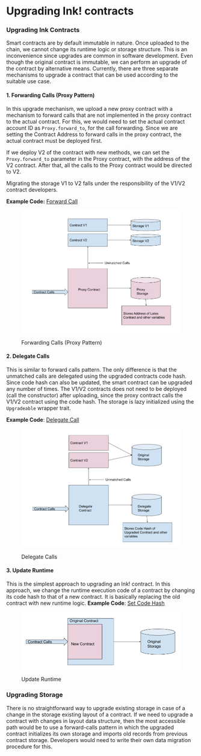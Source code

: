 # Upgrading Ink! contracts

### Upgrading Ink Contracts&#x20;

Smart contracts are by default immutable in nature. Once uploaded to the chain, we cannot change its runtime logic or storage structure. This is an inconvenience since upgrades are common in software development. Even though the original contract is immutable, we can perform an upgrade of the contract by alternative means. Currently, there are three separate mechanisms to upgrade a contract that can be used according to the suitable use case.

#### 1. Forwarding Calls (Proxy Pattern)&#x20;

In this upgrade mechanism, we upload a new proxy contract with a mechanism to forward calls that are not implemented in the proxy contract to the actual contract. For this, we would need to set the actual contract account ID as `Proxy.forward_to`, for the call forwarding. Since we are setting the Contract Address to forward calls in the proxy contract, the actual contract must be deployed first.

If we deploy V2 of the contract with new methods, we can set the `Proxy.forward_to` parameter in the Proxy contract, with the address of the V2 contract. After that, all the calls to the Proxy contract would be directed to V2.&#x20;

Migrating the storage V1 to V2 falls under the responsibility of the V1/V2 contract developers.

**Example Code:** [Forward Call](https://github.com/paritytech/ink/tree/master/examples/upgradeable-contracts/forward-calls)

<figure><img src="../../.gitbook/assets/image.png" alt=""><figcaption><p>Forwarding Calls (Proxy Pattern)</p></figcaption></figure>

#### 2. Delegate Calls&#x20;

This is similar to forward calls pattern. The only difference is that the unmatched calls are delegated using the upgraded contracts code hash. Since code hash can also be updated, the smart contract can be upgraded any number of times. The V1/V2 contracts does not need to be deployed (call the constructor) after uploading, since the proxy contract calls the V1/V2 contract using the code hash. The storage is lazy initialized using the `Upgradeable` wrapper trait.

**Example Code**: [Delegate Call](https://github.com/paritytech/ink/tree/master/examples/upgradeable-contracts/delegate-calls)

<figure><img src="../../.gitbook/assets/image (6) (2).png" alt=""><figcaption><p>Delegate Calls</p></figcaption></figure>

#### 3. Update Runtime&#x20;

This is the simplest approach to upgrading an Ink! contract. In this approach, we change the runtime execution code of a contract by changing its code hash to that of a new contract. It is basically replacing the old contract with new runtime logic. **Example Code**: [Set Code Hash](https://github.com/paritytech/ink/tree/master/examples/upgradeable-contracts/set-code-hash)

<figure><img src="../../.gitbook/assets/image (1) (3).png" alt=""><figcaption><p>Update Runtime</p></figcaption></figure>

### Upgrading Storage&#x20;

There is no straightforward way to upgrade existing storage in case of a change in the storage existing layout of a contract. If we need to upgrade a contract with changes in layout data structure, then the most accessible path would be to use a forward-calls pattern in which the upgraded contract initializes its own storage and imports old records from previous contract storage. Developers would need to write their own data migration procedure for this.
